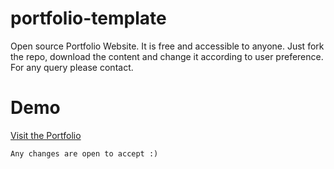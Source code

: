 # portfolio-template

Open source Portfolio Website. It is free and accessible to anyone. Just fork the repo, download the content and change it according to user preference.
For any query please contact.

# Demo
[Visit the Portfolio]('anshulchaudhary0677.github.io/portfolio-template')

`Any changes are open to accept :)`

